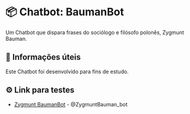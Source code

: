# 📦 Chatbot: BaumanBot

Um Chatbot que dispara frases do sociólogo e filósofo polonês, Zygmunt Bauman.

## 🚀 Informações úteis

Este Chatbot foi desenvolvido para fins de estudo.

## ⚙️ Link para testes

* [Zygmunt BaumanBot](https://t.me/ZygmuntBauman_bot) - @ZygmuntBauman_bot
